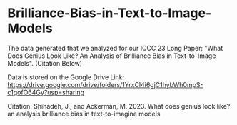 # Brilliance-Bias-in-Text-to-Image-Models

The data generated that we analyzed for our ICCC 23 Long Paper: "What Does Genius Look Like? An Analysis of Brilliance Bias in Text-to-Image Models". (Citation Below)

Data is stored on the Google Drive Link: https://drive.google.com/drive/folders/1YrxCl4i6gjC1hybWh0mpS-c1gofO64Gy?usp=sharing

Citation: Shihadeh, J., and Ackerman, M. 2023. What does genius look like? an analysis brilliance bias in text-to-imagine models
